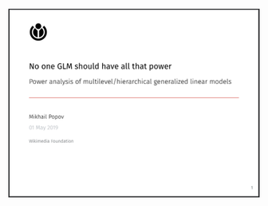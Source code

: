 <a href="Power%20analysis%20of%20hierarchical%20GLMs.pdf" title="PDF slide deck"><img src="figures/title_slide.png" alt="Title slide from presentation deck" /></a>
